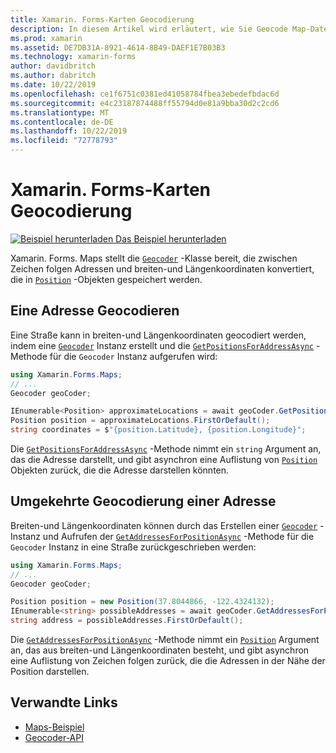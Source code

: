 ```yaml
---
title: Xamarin. Forms-Karten Geocodierung
description: In diesem Artikel wird erläutert, wie Sie Geocode Map-Daten mithilfe der xamarin. Forms. Maps Geocoder-Klasse Geocodieren und umkehren.
ms.prod: xamarin
ms.assetid: DE7DB31A-8921-4614-8B49-DAEF1E7B03B3
ms.technology: xamarin-forms
author: davidbritch
ms.author: dabritch
ms.date: 10/22/2019
ms.openlocfilehash: ce1f6751c0381ed41058784fbea3ebedefbdac6d
ms.sourcegitcommit: e4c23187874488ff55794d0e81a9bba30d2c2cd6
ms.translationtype: MT
ms.contentlocale: de-DE
ms.lasthandoff: 10/22/2019
ms.locfileid: "72778793"
---
```

# <a name="xamarinforms-map-geocoding"></a>Xamarin. Forms-Karten Geocodierung

[![Beispiel herunterladen](~/media/shared/download.png) Das Beispiel herunterladen](https://docs.microsoft.com/samples/xamarin/xamarin-forms-samples/workingwithmaps)

Xamarin. Forms. Maps stellt die [`Geocoder`](xref:Xamarin.Forms.Maps.Geocoder) -Klasse bereit, die zwischen Zeichen folgen Adressen und breiten-und Längenkoordinaten konvertiert, die in [`Position`](xref:Xamarin.Forms.Maps.Position) -Objekten gespeichert werden.

## <a name="geocode-an-address"></a>Eine Adresse Geocodieren

Eine Straße kann in breiten-und Längenkoordinaten geocodiert werden, indem eine [`Geocoder`](xref:Xamarin.Forms.Maps.Geocoder) Instanz erstellt und die [`GetPositionsForAddressAsync`](xref:Xamarin.Forms.Maps.Geocoder.GetPositionsForAddressAsync*) -Methode für die `Geocoder` Instanz aufgerufen wird:

```csharp
using Xamarin.Forms.Maps;
// ...
Geocoder geoCoder;

IEnumerable<Position> approximateLocations = await geoCoder.GetPositionsForAddressAsync("Pacific Ave, San Francisco, California");
Position position = approximateLocations.FirstOrDefault();
string coordinates = $"{position.Latitude}, {position.Longitude}";
```

Die [`GetPositionsForAddressAsync`](xref:Xamarin.Forms.Maps.Geocoder.GetPositionsForAddressAsync*) -Methode nimmt ein `string` Argument an, das die Adresse darstellt, und gibt asynchron eine Auflistung von [`Position`](xref:Xamarin.Forms.Maps.Position) Objekten zurück, die die Adresse darstellen könnten.

## <a name="reverse-geocode-an-address"></a>Umgekehrte Geocodierung einer Adresse

Breiten-und Längenkoordinaten können durch das Erstellen einer [`Geocoder`](xref:Xamarin.Forms.Maps.Geocoder) -Instanz und Aufrufen der [`GetAddressesForPositionAsync`](xref:Xamarin.Forms.Maps.Geocoder.GetAddressesForPositionAsync*) -Methode für die `Geocoder` Instanz in eine Straße zurückgeschrieben werden:

```csharp
using Xamarin.Forms.Maps;
// ...
Geocoder geoCoder;

Position position = new Position(37.8044866, -122.4324132);
IEnumerable<string> possibleAddresses = await geoCoder.GetAddressesForPositionAsync(position);
string address = possibleAddresses.FirstOrDefault();
```

Die [`GetAddressesForPositionAsync`](xref:Xamarin.Forms.Maps.Geocoder.GetAddressesForPositionAsync*) -Methode nimmt ein [`Position`](xref:Xamarin.Forms.Maps.Position) Argument an, das aus breiten-und Längenkoordinaten besteht, und gibt asynchron eine Auflistung von Zeichen folgen zurück, die die Adressen in der Nähe der Position darstellen.

## <a name="related-links"></a>Verwandte Links

- [Maps-Beispiel](https://docs.microsoft.com/samples/xamarin/xamarin-forms-samples/workingwithmaps)
- [Geocoder-API](xref:Xamarin.Forms.Maps.Geocoder)
